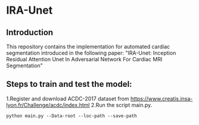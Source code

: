 # IRA-Unet
## **Introduction**

This repository contains the  implementation for automated cardiac segmentation introduced in the following paper: "IRA-Unet: Inception Residual Attention Unet In Adversarial Network For Cardiac MRI Segmentation"

## **Steps to train and test the model:**

1.Register and download ACDC-2017 dataset from https://www.creatis.insa-lyon.fr/Challenge/acdc/index.html
2.Run the script main.py.

```
python main.py --Data-root --loc-path --save-path
```
